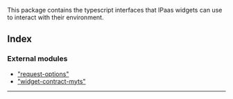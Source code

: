 
This package contains the typescript interfaces that IPaas widgets can use to interact with their environment.

## Index

### External modules

* ["request-options"](modules/_request_options_.md)
* ["widget-contract-myts"](modules/_widget_contract_myts_.md)

---

